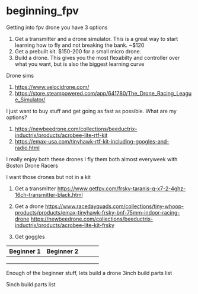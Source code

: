 # beginning_fpv

Getting into fpv drone you have 3 options
1. Get a transmitter and a drone simulator. This is a great way to start learning how to fly and not breaking the bank. ~$120
2. Get a prebuilt kit. $150-200 for a small micro drone.
3. Build a drone. This gives you the most flexabilty and controller over what you want, but is also the biggest learning curve


Drone sims
1. https://www.velocidrone.com/
2. https://store.steampowered.com/app/641780/The_Drone_Racing_League_Simulator/


I just want to buy stuff and get going as fast as possible. What are my options?
1. https://newbeedrone.com/collections/beeductrix-inductrix/products/acrobee-lite-rtf-kit
2. https://emax-usa.com/tinyhawk-rtf-kit-including-googles-and-radio.html

I really enjoy both these drones I fly them both almost everyweek with Boston Drone Racers


I want those drones but not in a kit

1. Get a transmitter
https://www.getfpv.com/frsky-taranis-q-x7-2-4ghz-16ch-transmitter-black.html

2. Get a drone
https://www.racedayquads.com/collections/tiny-whoop-products/products/emax-tinyhawk-frsky-bnf-75mm-indoor-racing-drone
https://newbeedrone.com/collections/beeductrix-inductrix/products/acrobee-lite-kit-frsky

3. Get goggles



|Beginner 1   |Beginner 2  |   |   |   |
|-------------|------------|---|---|---|
|   	      |   	   |   |   |   |
|   	      |   |   |   |   |
|   |   |   |   |   |


Enough of the beginner stuff, lets build a drone
3inch build parts list

5inch build parts list
